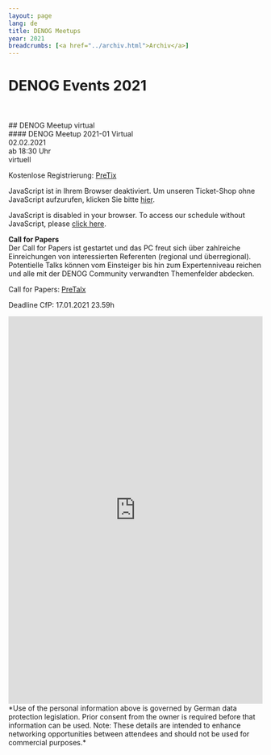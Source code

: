 ```yaml
---
layout: page
lang: de
title: DENOG Meetups
year: 2021
breadcrumbs: [<a href="../archiv.html">Archiv</a>]
---
```



# DENOG Events 2021
<br>
<br>
## DENOG Meetup virtual
<br>
#### DENOG Meetup 2021-01 Virtual<br>
02.02.2021<br>
ab 18:30 Uhr<br>
virtuell<br>

Kostenlose Registrierung: [PreTix](https://pretix.eu/denog/denogmeetup21-01/)

<pretix-widget event="https://pretix.eu/denog/denogmeetup21-01/"></pretix-widget>
<noscript>
   <div class="pretix-widget">
        <div class="pretix-widget-info-message">
            JavaScript ist in Ihrem Browser deaktiviert. Um unseren Ticket-Shop ohne JavaScript aufzurufen, klicken Sie bitte <a target="_blank" rel="noopener" href="https://pretix.eu/denog/denogmeetup21-01/">hier</a>.
        </div>
    </div>
</noscript>



<pretalx-schedule event-url="https://pretalx.denog.de/meetup-2021-01/" locale="de" format="list" style="--pretalx-clr-primary: #3aa57c"></pretalx-schedule>
<noscript>
   <div class="pretalx-widget">
        <div class="pretalx-widget-info-message">
            JavaScript is disabled in your browser. To access our schedule without JavaScript,
            please <a target="_blank" href="https://pretalx.denog.de/meetup-2021-01/schedule/">click here</a>.
        </div>
    </div>
</noscript>

**Call for Papers**<br>
Der Call for Papers ist gestartet und das PC freut sich über zahlreiche Einreichungen von interessierten Referenten (regional und überregional). Potentielle Talks können vom Einsteiger bis hin zum Expertenniveau reichen und alle mit der DENOG Community verwandten Themenfelder abdecken.

Call for Papers: [PreTalx](https://pretalx.denog.de/meetup-2021-01/)

Deadline CfP: 17.01.2021 23.59h


<iframe src="https://www.denog.de/pretix-attendeelist/" width="100%" height="768" frameborder="0" scrolling="yes" marginheight="0" marginwidth="0" name="Attendeelist" title="DENOG12 Attendees">
  <!-- Textalternativen werden nicht unterstützt -->
</iframe>
<br>
*Use of the personal information above is governed by German data protection legislation. Prior consent from the owner is required before that information can be used. Note: These details are intended to enhance networking opportunities between attendees and should not be used for commercial purposes.*

